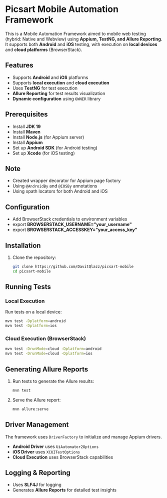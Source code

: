 # Picsart Mobile Automation Framework

This is a Mobile Automation Framework aimed to mobile web testing (hybrid: Native and Webview) using **Appium, TestNG, and Allure Reporting**. It supports both **Android** and **iOS** testing, with execution on **local devices** and **cloud platforms** (BrowserStack).

## Features
- Supports **Android** and **iOS** platforms
- Supports **local execution** and **cloud execution**
- Uses **TestNG** for test execution
- **Allure Reporting** for test results visualization
- **Dynamic configuration** using `OWNER` library

## Prerequisites
- Install **JDK 19**
- Install **Maven**
- Install **Node.js** (for Appium server)
- Install **Appium**
- Set up **Android SDK** (for Android testing)
- Set up **Xcode** (for iOS testing)

## Note
- Created wrapper decorator for Appium page factory
- Using `@AndroidBy` and `@IOSBy` annotations
- Using xpath locators for both Android and iOS

## Configuration

- Add BrowserStack credentials to environment variables
- export **BROWSERSTACK_USERNAME="your_username"**
- export **BROWSERSTACK_ACCESSKEY="your_access_key"**

## Installation
1. Clone the repository:
   ```sh
   git clone https://github.com/DavitQlazz/picsart-mobile
   cd picsart-mobile
   ```

## Running Tests
### Local Execution
Run tests on a local device:
```sh
mvn test -Dplatform=android
mvn test -Dplatform=ios
```

### Cloud Execution (BrowserStack)
```sh
mvn test -DrunMode=cloud -Dplatform=android
mvn test -DrunMode=cloud -Dplatform=ios
```

## Generating Allure Reports
1. Run tests to generate the Allure results:
   ```sh
   mvn test
   ```
2. Serve the Allure report:
   ```sh
   mvn allure:serve
   ```

## Driver Management
The framework uses `DriverFactory` to initialize and manage Appium drivers.

- **Android Driver** uses `UiAutomator2Options`
- **iOS Driver** uses `XCUITestOptions`
- **Cloud Execution** uses BrowserStack capabilities


## Logging & Reporting
- Uses **SLF4J** for logging
- Generates **Allure Reports** for detailed test insights

